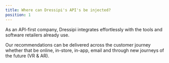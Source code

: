 ```yaml
---
title: Where can Dressipi's API's be injected?
position: 1
---
```


As an API-first company, Dressipi integrates effortlessly with the tools and software retailers already use. 

Our recommendations can be delivered across the customer journey whether that be online, in-store, in-app, email and through new journeys of the future (VR & AR).